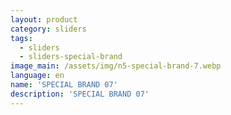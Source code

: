 ```yaml
---
layout: product
category: sliders
tags:
  - sliders
  - sliders-special-brand
image_main: /assets/img/n5-special-brand-7.webp
language: en
name: 'SPECIAL BRAND 07'
description: 'SPECIAL BRAND 07'
---
```


